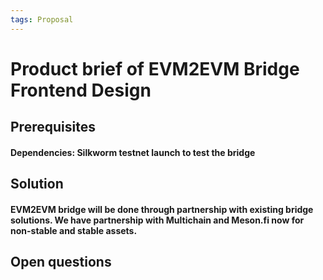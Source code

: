 ```yaml
---
tags: Proposal
---
```


# Product brief of EVM2EVM Bridge Frontend Design

## Prerequisites
#### Dependencies: Silkworm testnet launch to test the bridge


## Solution

#### EVM2EVM bridge will be done through partnership with existing bridge solutions. We have partnership with Multichain and Meson.fi now for non-stable and stable assets.


## Open questions
